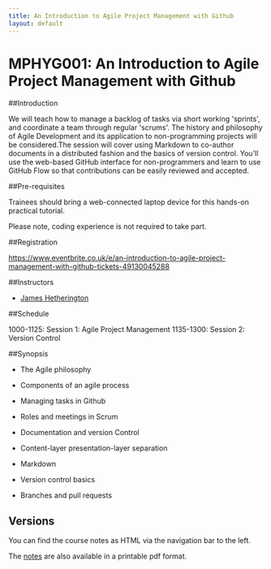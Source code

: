 ```yaml
---
title: An Introduction to Agile Project Management with Github
layout: default
---
```


# MPHYG001: An Introduction to Agile Project Management with Github

##Introduction

We will teach how to manage a backlog of tasks via short working 'sprints', and coordinate a team through regular 'scrums'. The history and philosophy of Agile Development and its application to non-programming projects will be considered.The session will cover using Markdown to co-author documents in a distributed fashion and the basics of version control.
You'll use the web-based GitHub interface for non-programmers and learn to use GitHub Flow so that contributions can be easily reviewed and accepted.

##Pre-requisites

Trainees should bring a web-connected laptop device for this hands-on practical tutorial.

Please note, coding experience is not required to take part.


##Registration

https://www.eventbrite.co.uk/e/an-introduction-to-agile-project-management-with-github-tickets-49130045288

##Instructors

* [James Hetherington](https://www.turing.ac.uk/people/researchers/james-hetherington)

##Schedule

1000-1125: Session 1: Agile Project Management
1135-1300: Session 2: Version Control

##Synopsis

* The Agile philosophy
* Components of an agile process
* Managing tasks in Github
* Roles and meetings in Scrum

* Documentation and version Control
* Content-layer presentation-layer separation
* Markdown
* Version control basics
* Branches and pull requests

Versions
--------

You can find the course notes as HTML via the navigation bar to the left.

The [notes](notes.pdf) are also available in a printable pdf format.
